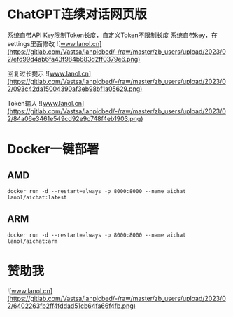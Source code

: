 # ChatGPT连续对话网页版
系统自带API Key限制Token长度，自定义Token不限制长度
系统自带key，在settings里面修改
![www.lanol.cn](https://gitlab.com/Vastsa/lanpicbed/-/raw/master/zb_users/upload/2023/02/efd99d4ab6fa43f984b683d2ff0379e6.png)

回复过长提示
![www.lanol.cn](https://gitlab.com/Vastsa/lanpicbed/-/raw/master/zb_users/upload/2023/02/093c42da15004390af3eb98bf1a05629.png)

Token输入
![www.lanol.cn](https://gitlab.com/Vastsa/lanpicbed/-/raw/master/zb_users/upload/2023/02/84a06e3461e549cd92e9c748f4eb1903.png)
# Docker一键部署
## AMD
```shell
docker run -d --restart=always -p 8000:8000 --name aichat lanol/aichat:latest
```
## ARM
```shell
docker run -d --restart=always -p 8000:8000 --name aichat lanol/aichat:arm
```

# 赞助我
![www.lanol.cn](https://gitlab.com/Vastsa/lanpicbed/-/raw/master/zb_users/upload/2023/02/6402263fb2ff4fddad51cb64fa66f4fb.png)
